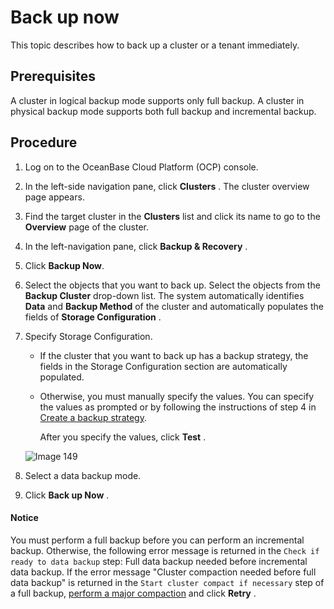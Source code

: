 # Back up now

This topic describes how to back up a cluster or a tenant immediately.

## Prerequisites

A cluster in logical backup mode supports only full backup. A cluster in physical backup mode supports both full backup and incremental backup.

## Procedure

1. Log on to the OceanBase Cloud Platform (OCP) console.

2. In the left-side navigation pane, click **Clusters** . The cluster overview page appears.

3. Find the target cluster in the **Clusters** list and click its name to go to the **Overview** page of the cluster.

4. In the left-navigation pane, click **Backup \& Recovery** .

5. Click **Backup Now**.

6. Select the objects that you want to back up. Select the objects from the **Backup Cluster** drop-down list. The system automatically identifies **Data** and **Backup Method** of the cluster and automatically populates the fields of **Storage Configuration** .

7. Specify Storage Configuration.

   * If the cluster that you want to back up has a backup strategy, the fields in the Storage Configuration section are automatically populated.

   * Otherwise, you must manually specify the values. You can specify the values as prompted or by following the instructions of step 4 in [Create a backup strategy](1.create-a-backup-strategy.md).

     After you specify the values, click **Test** .

   ![Image 149](https://obbusiness-private.oss-cn-shanghai.aliyuncs.com/doc/img/ocp/%E7%AB%8B%E5%8D%B3%E5%A4%87%E4%BB%BD2.png)

8. Select a data backup mode.

9. Click **Back up Now** .

  <main id="notice" type='notice'>
    <h4>Notice</h4>
    <p>You must perform a full backup before you can perform an incremental backup. Otherwise, the following error message is returned in the <code>Check if ready to data backup</code> step: Full data backup needed before incremental data backup.
    If the error message &quot;Cluster compaction needed before full data backup&quot; is returned in the <code>Start cluster compact if necessary</code> step of a full backup, <a href="../7.merge-management/4.perform-merge-1.md">perform a major compaction</a> and click <strong>Retry</strong> .</p>
  </main>
